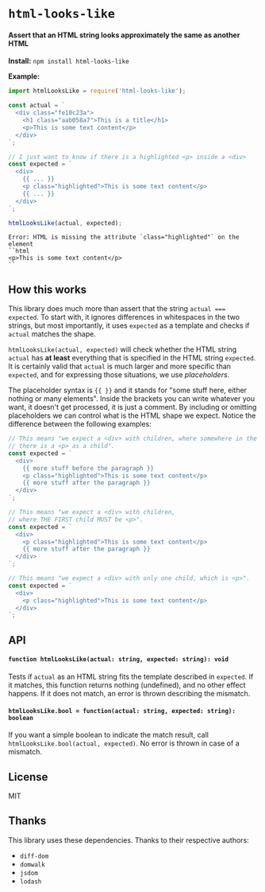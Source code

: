 # `html-looks-like`

#### Assert that an HTML string looks approximately the same as another HTML

**Install:** `npm install html-looks-like`

**Example:**

```js
import htmlLooksLike = require('html-looks-like');

const actual = `
  <div class="fe10c23a">
    <h1 class="aab058a7">This is a title</h1>
    <p>This is some text content</p>
  </div>
`;

// I just want to know if there is a highlighted <p> inside a <div>
const expected = `
  <div>
    {{ ... }}
    <p class="highlighted">This is some text content</p>
    {{ ... }}
  </div>
`;

htmlLooksLike(actual, expected);
```

```
Error: HTML is missing the attribute `class="highlighted"` on the element
``html
<p>This is some text content</p>
``
```

## How this works

This library does much more than assert that the string `actual === expected`. To start with, it ignores differences in whitespaces in the two strings, but most importantly, it uses `expected` as a template and checks if `actual` matches the shape.

`htmlLooksLike(actual, expected)` will check whether the HTML string `actual` has **at least** everything that is specified in the HTML string `expected`. It is certainly valid that `actual` is much larger and more specific than `expected`, and for expressing those situations, we use *placeholders*.

The placeholder syntax is `{{ }}` and it stands for "some stuff here, either nothing or many elements". Inside the brackets you can write whatever you want, it doesn't get processed, it is just a comment. By including or omitting placeholders we can control what is the HTML shape we expect. Notice the difference between the following examples:

```js
// This means "we expect a <div> with children, where somewhere in the middle
// there is a <p> as a child".
const expected = `
  <div>
    {{ more stuff before the paragraph }}
    <p class="highlighted">This is some text content</p>
    {{ more stuff after the paragraph }}
  </div>
`;
```

```js
// This means "we expect a <div> with children,
// where THE FIRST child MUST be <p>".
const expected = `
  <div>
    <p class="highlighted">This is some text content</p>
    {{ more stuff after the paragraph }}
  </div>
`;
```

```js
// This means "we expect a <div> with only one child, which is <p>".
const expected = `
  <div>
    <p class="highlighted">This is some text content</p>
  </div>
`;
```

## API

#### `function htmlLooksLike(actual: string, expected: string): void`

Tests if `actual` as an HTML string fits the template described in `expected`. If it matches, this function returns nothing (undefined), and no other effect happens. If it does not match, an error is thrown describing the mismatch.

#### `htmlLooksLike.bool = function(actual: string, expected: string): boolean`

If you want a simple boolean to indicate the match result, call `htmlLooksLike.bool(actual, expected)`. No error is thrown in case of a mismatch.

## License

MIT

## Thanks

This library uses these dependencies. Thanks to their respective authors:

- `diff-dom`
- `domwalk`
- `jsdom`
- `lodash`